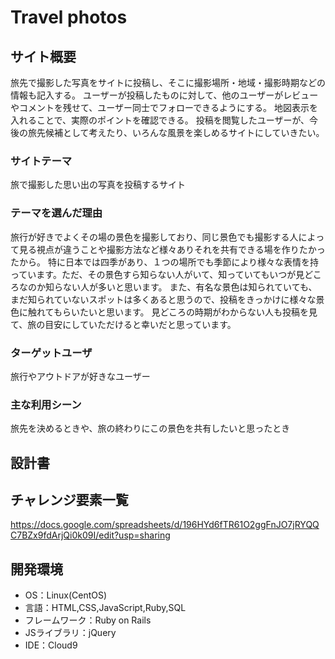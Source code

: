 # Travel photos

## サイト概要
旅先で撮影した写真をサイトに投稿し、そこに撮影場所・地域・撮影時期などの情報も記入する。
ユーザーが投稿したものに対して、他のユーザーがレビューやコメントを残せて、ユーザー同士でフォローできるようにする。
地図表示を入れることで、実際のポイントを確認できる。
投稿を閲覧したユーザーが、今後の旅先候補として考えたり、いろんな風景を楽しめるサイトにしていきたい。

### サイトテーマ
旅で撮影した思い出の写真を投稿するサイト

### テーマを選んだ理由
旅行が好きでよくその場の景色を撮影しており、同じ景色でも撮影する人によって見る視点が違うことや撮影方法など様々ありそれを共有できる場を作りたかったから。
特に日本では四季があり、１つの場所でも季節により様々な表情を持っています。ただ、その景色すら知らない人がいて、知っていてもいつが見どころなのか知らない人が多いと思います。
また、有名な景色は知られていても、まだ知られていないスポットは多くあると思うので、投稿をきっかけに様々な景色に触れてもらいたいと思います。
見どころの時期がわからない人も投稿を見て、旅の目安にしていただけると幸いだと思っています。


### ターゲットユーザ
旅行やアウトドアが好きなユーザー

### 主な利用シーン
旅先を決めるときや、旅の終わりにこの景色を共有したいと思ったとき

## 設計書


## チャレンジ要素一覧
https://docs.google.com/spreadsheets/d/196HYd6fTR61O2ggFnJO7jRYQQC7BZx9fdArjQi0k09I/edit?usp=sharing

## 開発環境
- OS：Linux(CentOS)
- 言語：HTML,CSS,JavaScript,Ruby,SQL
- フレームワーク：Ruby on Rails
- JSライブラリ：jQuery
- IDE：Cloud9
